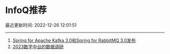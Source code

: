 # InfoQ推荐

最近更新时间: 2022-12-26 12:01:51

--- 
1. [Spring for Apache Kafka 3.0和Spring for RabbitMQ 3.0发布](https://www.infoq.cn/article/3QVmvCpHzu3Ba76DAmMQ) 
2. [2023数字中台的数据调研](https://www.infoq.cn/article/eQ89yuYWOTwOC0kVCEwu) 
